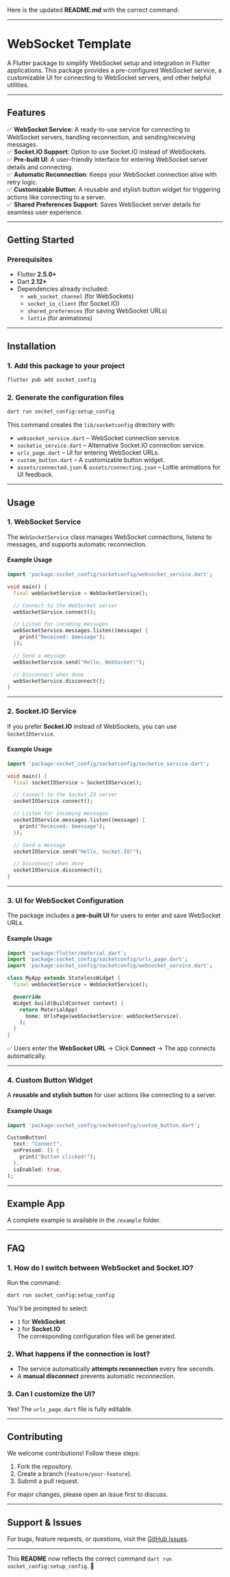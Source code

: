 Here is the updated **README.md** with the correct command:

---

# **WebSocket Template**

A Flutter package to simplify WebSocket setup and integration in Flutter applications. This package provides a pre-configured WebSocket service, a customizable UI for connecting to WebSocket servers, and other helpful utilities.

---

## **Features**
✅ **WebSocket Service**: A ready-to-use service for connecting to WebSocket servers, handling reconnection, and sending/receiving messages.  
✅ **Socket.IO Support**: Option to use Socket.IO instead of WebSockets.  
✅ **Pre-built UI**: A user-friendly interface for entering WebSocket server details and connecting.  
✅ **Automatic Reconnection**: Keeps your WebSocket connection alive with retry logic.  
✅ **Customizable Button**: A reusable and stylish button widget for triggering actions like connecting to a server.  
✅ **Shared Preferences Support**: Saves WebSocket server details for seamless user experience.  

---

## **Getting Started**

### **Prerequisites**
- Flutter **2.5.0+**
- Dart **2.12+**
- Dependencies already included:  
  - `web_socket_channel` (for WebSockets)  
  - `socket_io_client` (for Socket.IO)  
  - `shared_preferences` (for saving WebSocket URLs)  
  - `lottie` (for animations)  

---

## **Installation**

### **1. Add this package to your project**
```bash
flutter pub add socket_config
```

### **2. Generate the configuration files**
```bash
dart run socket_config:setup_config
```
This command creates the `lib/socketconfig` directory with:
- `websocket_service.dart` – WebSocket connection service.
- `socketio_service.dart` – Alternative Socket.IO connection service.
- `urls_page.dart` – UI for entering WebSocket URLs.
- `custom_button.dart` – A customizable button widget.
- `assets/connected.json` & `assets/connecting.json` – Lottie animations for UI feedback.

---

## **Usage**

### **1. WebSocket Service**
The `WebSocketService` class manages WebSocket connections, listens to messages, and supports automatic reconnection.

#### **Example Usage**
```dart
import 'package:socket_config/socketconfig/websocket_service.dart';

void main() {
  final webSocketService = WebSocketService();

  // Connect to the WebSocket server
  webSocketService.connect();

  // Listen for incoming messages
  webSocketService.messages.listen((message) {
    print("Received: $message");
  });

  // Send a message
  webSocketService.send("Hello, WebSocket!");

  // Disconnect when done
  webSocketService.disconnect();
}
```

---

### **2. Socket.IO Service**
If you prefer **Socket.IO** instead of WebSockets, you can use `SocketIOService`.

#### **Example Usage**
```dart
import 'package:socket_config/socketconfig/socketio_service.dart';

void main() {
  final socketIOService = SocketIOService();

  // Connect to the Socket.IO server
  socketIOService.connect();

  // Listen for incoming messages
  socketIOService.messages.listen((message) {
    print("Received: $message");
  });

  // Send a message
  socketIOService.send("Hello, Socket.IO!");

  // Disconnect when done
  socketIOService.disconnect();
}
```

---

### **3. UI for WebSocket Configuration**
The package includes a **pre-built UI** for users to enter and save WebSocket URLs.  

#### **Example Usage**
```dart
import 'package:flutter/material.dart';
import 'package:socket_config/socketconfig/urls_page.dart';
import 'package:socket_config/socketconfig/websocket_service.dart';

class MyApp extends StatelessWidget {
  final webSocketService = WebSocketService();

  @override
  Widget build(BuildContext context) {
    return MaterialApp(
      home: UrlsPage(webSocketService: webSocketService),
    );
  }
}
```
✅ Users enter the **WebSocket URL** → Click **Connect** → The app connects automatically.

---

### **4. Custom Button Widget**
A **reusable and stylish button** for user actions like connecting to a server.

#### **Example Usage**
```dart
import 'package:socket_config/socketconfig/custom_button.dart';

CustomButton(
  text: "Connect",
  onPressed: () {
    print("Button clicked!");
  },
  isEnabled: true,
);
```

---

## **Example App**
A complete example is available in the `/example` folder.

---

## **FAQ**

### **1. How do I switch between WebSocket and Socket.IO?**
Run the command:
```bash
dart run socket_config:setup_config
```
You'll be prompted to select:
- `1` for **WebSocket**
- `2` for **Socket.IO**  
The corresponding configuration files will be generated.

### **2. What happens if the connection is lost?**
- The service automatically **attempts reconnection** every few seconds.
- A **manual disconnect** prevents automatic reconnection.

### **3. Can I customize the UI?**
Yes! The `urls_page.dart` file is fully editable.

---

## **Contributing**
We welcome contributions! Follow these steps:
1. Fork the repository.
2. Create a branch (`feature/your-feature`).
3. Submit a pull request.

For major changes, please open an issue first to discuss.

---

## **Support & Issues**
For bugs, feature requests, or questions, visit the [GitHub Issues](https://github.com/gautamshaileshk/flutter_websocket_template).

---

This **README** now reflects the correct command `dart run socket_config:setup_config`. 🚀